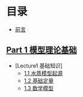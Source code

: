# 目录

* [前言](README.md)

## [Part 1 模型理论基础](Part1\swqm1.md)

* [Lecture1 基础知识]
  * [1.1 水质模型起源](Part1\Lecture1\swqm-1.1.md)
  * [1.2 基础定量](Part1\Lecture1\swqm-1.2.md)
  * [1.3 数学模型](Part1\Lecture1\swqm-1.3.md)

